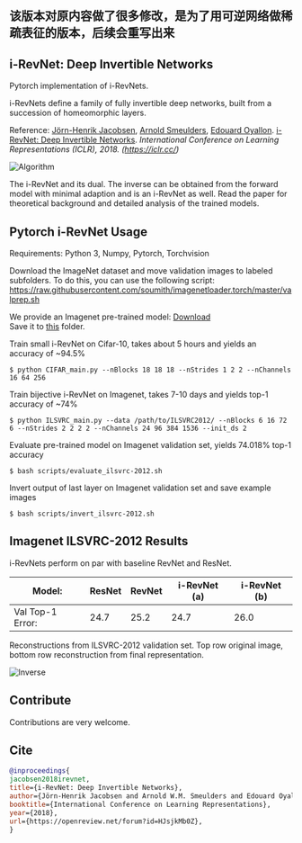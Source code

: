 ## 该版本对原内容做了很多修改，是为了用可逆网络做稀疏表征的版本，后续会重写出来

## i-RevNet: Deep Invertible Networks

Pytorch implementation of i-RevNets. 

i-RevNets define a family of fully invertible deep networks, built from a succession of homeomorphic layers.

Reference: [Jörn-Henrik Jacobsen](https://jhjacobsen.github.io/), [Arnold Smeulders](https://scholar.google.nl/citations?user=aa5Ou7gAAAAJ&hl=en), [Edouard Oyallon](https://edouardoyallon.github.io/). [i-RevNet: Deep Invertible Networks](https://openreview.net/pdf?id=HJsjkMb0Z). *International Conference on Learning Representations (ICLR), 2018. (https://iclr.cc/)*


![Algorithm](./imgs/algorithm.jpg)

The i-RevNet and its dual. The inverse can be obtained from the forward model with minimal adaption and is an i-RevNet as well. Read the paper for theoretical background and detailed analysis of the trained models.


## Pytorch i-RevNet Usage

Requirements: Python 3, Numpy, Pytorch, Torchvision

Download the ImageNet dataset and move validation images to labeled subfolders.
To do this, you can use the following script: https://raw.githubusercontent.com/soumith/imagenetloader.torch/master/valprep.sh

We provide an Imagenet pre-trained model: [Download](https://drive.google.com/uc?id=1eQtZIpmtVM0-JDv_2nx3xMuGKjA1beLF&export=download) \
Save it to [this](checkpoint/ilsvrc2012/pre-trained/) folder.

Train small i-RevNet on Cifar-10, takes about 5 hours and yields an accuracy of ~94.5%
```
$ python CIFAR_main.py --nBlocks 18 18 18 --nStrides 1 2 2 --nChannels 16 64 256
```
Train bijective i-RevNet on Imagenet, takes 7-10 days and yields top-1 accuracy of ~74%
```
$ python ILSVRC_main.py --data /path/to/ILSVRC2012/ --nBlocks 6 16 72 6 --nStrides 2 2 2 2 --nChannels 24 96 384 1536 --init_ds 2
```
Evaluate pre-trained model on Imagenet validation set, yields 74.018% top-1 accuracy
```
$ bash scripts/evaluate_ilsvrc-2012.sh
```
Invert output of last layer on Imagenet validation set and save example images
```
$ bash scripts/invert_ilsvrc-2012.sh
```

## Imagenet ILSVRC-2012 Results

i-RevNets perform on par with baseline RevNet and ResNet.


| Model:           | ResNet | RevNet | i-RevNet (a) | i-RevNet (b) |
|------------------|--------|--------|--------------|--------------|
| Val Top-1 Error: |  24.7  |  25.2  |    24.7      |    26.0      |

Reconstructions from ILSVRC-2012 validation set. Top row original image, bottom row reconstruction from final representation.

![Inverse](./imgs/inverted_val_samples.jpg)

## Contribute

Contributions are very welcome.


## Cite

```bibtex
@inproceedings{
jacobsen2018irevnet,
title={i-RevNet: Deep Invertible Networks},
author={Jörn-Henrik Jacobsen and Arnold W.M. Smeulders and Edouard Oyallon},
booktitle={International Conference on Learning Representations},
year={2018},
url={https://openreview.net/forum?id=HJsjkMb0Z},
}
```
